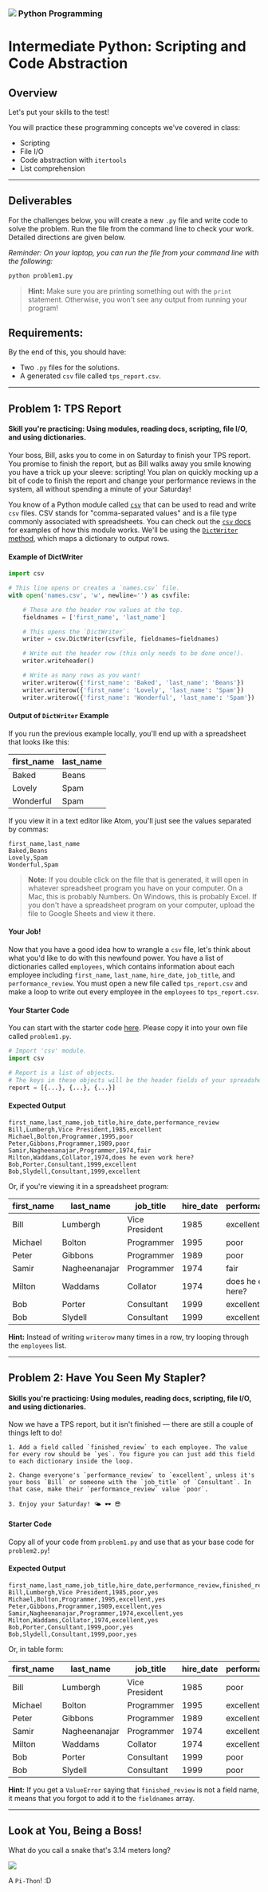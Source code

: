### ![](https://ga-dash.s3.amazonaws.com/production/assets/logo-9f88ae6c9c3871690e33280fcf557f33.png) Python Programming

<!---
This assignment was developed by Brandi

Questions? Comments?
1. Log an issue to this repo to alert me of a problem.
2. Suggest an edit yourself by forking this repo, making edits, and submitting a pull request with your changes back to our master branch.
3. Hit me up on Slack at @brandib.
--->

# Intermediate Python: Scripting and Code Abstraction

## Overview

Let's put your skills to the test!

You will practice these programming concepts we've covered in class:
* Scripting
* File I/O
* Code abstraction with `itertools`
* List comprehension

---

## Deliverables

For the challenges below, you will create a new `.py` file and write code to solve the problem. Run the file from the command line to check your work. Detailed directions are given below.

*Reminder: On your laptop, you can run the file from your command line with the following:*

```python
python problem1.py
```

> **Hint:** Make sure you are printing something out with the `print` statement. Otherwise, you won't see any output from running your program!

## Requirements:

By the end of this, you should have:
- Two `.py` files for the solutions.
- A generated `csv` file called `tps_report.csv`.

---

## Problem 1: TPS Report

#### Skill you're practicing: Using modules, reading docs, scripting, file I/O, and using dictionaries.

Your boss, Bill, asks you to come in on Saturday to finish your TPS report. You promise to finish the report, but as Bill walks away you smile knowing you have a trick up your sleeve: scripting! You plan on quickly mocking up a bit of code to finish the report and change your performance reviews in the system, all without spending a minute of your Saturday!

You know of a Python module called [`csv`](https://docs.python.org/3/library/csv.html) that can be used to read and write `csv` files. CSV stands for "comma-separated values" and is a file type commonly associated with spreadsheets. You can check out the [`csv` docs](https://docs.python.org/3/library/csv.html) for examples of how this module works. We'll be using the [`DictWriter` method](https://docs.python.org/3/library/csv.html#csv.DictWriter), which maps a dictionary to output rows.

#### Example of DictWriter

```python
import csv

# This line opens or creates a `names.csv` file.
with open('names.csv', 'w', newline='') as csvfile:

    # These are the header row values at the top.
    fieldnames = ['first_name', 'last_name']

    # This opens the `DictWriter`.
    writer = csv.DictWriter(csvfile, fieldnames=fieldnames)

    # Write out the header row (this only needs to be done once!).
    writer.writeheader()

    # Write as many rows as you want!
    writer.writerow({'first_name': 'Baked', 'last_name': 'Beans'})
    writer.writerow({'first_name': 'Lovely', 'last_name': 'Spam'})
    writer.writerow({'first_name': 'Wonderful', 'last_name': 'Spam'})
```

#### Output of `DictWriter` Example

If you run the previous example locally, you'll end up with a spreadsheet that looks like this:

| first_name | last_name |
| ---------- | --------- |
| Baked | Beans |
| Lovely | Spam |
| Wonderful | Spam |


If you view it in a text editor like Atom, you'll just see the values separated by commas:

```
first_name,last_name
Baked,Beans
Lovely,Spam
Wonderful,Spam
```

> **Note:** If you double click on the file that is generated, it will open in whatever spreadsheet program you have on your computer. On a Mac, this is probably Numbers. On Windows, this is probably Excel. If you don't have a spreadsheet program on your computer, upload the file to Google Sheets and view it there.


#### Your Job!

Now that you have a good idea how to wrangle a `csv` file, let's think about what you'd like to do with this newfound power. You have a list of dictionaries called `employees`, which contains information about each employee including `first_name`, `last_name`, `hire_date`, `job_title`, and `performance_review`. You must open a new file called `tps_report.csv` and make a loop to write out every employee in the `employees` to `tps_report.csv`.

#### Your Starter Code

You can start with the starter code [here](https://repl.it/@GAcoding/03-Python-TPS-Report). Please copy it into your own file called `problem1.py`.

```python
# Import 'csv' module.
import csv

# Report is a list of objects.
# The keys in these objects will be the header fields of your spreadsheet.
report = [{...}, {...}, {...}]
```

#### Expected Output

```
first_name,last_name,job_title,hire_date,performance_review
Bill,Lumbergh,Vice President,1985,excellent
Michael,Bolton,Programmer,1995,poor
Peter,Gibbons,Programmer,1989,poor
Samir,Nagheenanajar,Programmer,1974,fair
Milton,Waddams,Collator,1974,does he even work here?
Bob,Porter,Consultant,1999,excellent
Bob,Slydell,Consultant,1999,excellent
```

Or, if you're viewing it in a spreadsheet program:

| first_name | last_name | job_title | hire_date | performance_review |
| ------ | ----------- | ---------- | ---- | ------------------------ |
| Bill | Lumbergh | Vice President | 1985 | excellent |
| Michael | Bolton | Programmer | 1995 | poor |
| Peter | Gibbons | Programmer | 1989 | poor |
| Samir | Nagheenanajar | Programmer | 1974 | fair |
| Milton | Waddams | Collator | 1974 | does he even work here? |
| Bob | Porter | Consultant | 1999 | excellent |
| Bob | Slydell | Consultant | 1999 | excellent |


**Hint:** Instead of writing `writerow` many times in a row, try looping through the `employees` list.

---

## Problem 2: Have You Seen My Stapler?

#### Skills you're practicing: Using modules, reading docs, scripting, file I/O, and using dictionaries.

Now we have a TPS report, but it isn't finished — there are still a couple of things left to do!

```
1. Add a field called `finished_review` to each employee. The value for every row should be `yes`. You figure you can just add this field to each dictionary inside the loop.

2. Change everyone's `performance_review` to `excellent`, unless it's your boss `Bill` or someone with the `job_title` of `Consultant`. In that case, make their `performance_review` value `poor`.

3. Enjoy your Saturday! 🌤 🕶 😎
```

#### Starter Code

Copy all of your code from `problem1.py` and use that as your base code for `problem2.py`!

#### Expected Output

```
first_name,last_name,job_title,hire_date,performance_review,finished_review
Bill,Lumbergh,Vice President,1985,poor,yes
Michael,Bolton,Programmer,1995,excellent,yes
Peter,Gibbons,Programmer,1989,excellent,yes
Samir,Nagheenanajar,Programmer,1974,excellent,yes
Milton,Waddams,Collator,1974,excellent,yes
Bob,Porter,Consultant,1999,poor,yes
Bob,Slydell,Consultant,1999,poor,yes
```

Or, in table form:

| first_name | last_name | job_title | hire_date | performance_review | finished_review |
| ------ | ----------- | ---------- | ---- | ------------------------ | ----- |
| Bill | Lumbergh | Vice President | 1985 | poor | yes |
| Michael | Bolton | Programmer | 1995 | excellent | yes |
| Peter | Gibbons | Programmer | 1989 | excellent | yes |
| Samir | Nagheenanajar | Programmer | 1974 | excellent | yes |
| Milton | Waddams | Collator | 1974 | excellent | yes |
| Bob | Porter | Consultant | 1999 | poor | yes |
| Bob | Slydell | Consultant | 1999 | poor | yes |


**Hint:** If you get a `ValueError` saying that `finished_review` is not a field name, it means that you forgot to add it to the `fieldnames` array.

---

## Look at You, Being a Boss!

What do you call a snake that's 3.14 meters long?

![](https://media.giphy.com/media/3owyoUHuSSqDMEzVRu/giphy.gif)

A `Pi-Thon`! :D
